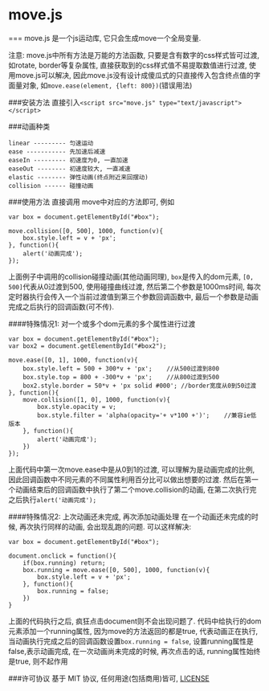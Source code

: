 # move.js
===
move.js 是一个js运动库, 它只会生成move一个全局变量. 

注意: move.js中所有方法是万能的方法函数, 只要是含有数字的css样式皆可过渡, 如rotate, border等复杂属性, 直接获取到的css样式值不易提取数值进行过渡, 使用move.js可以解决, 因此move.js没有设计成傻瓜式的只直接传入包含终点值的字面量对象, 如```move.ease(element, {left: 800})```(错误用法)

###安装方法
直接引入```<script src="move.js" type="text/javascript"></script>```

###动画种类
```
linear --------- 匀速运动
ease ----------- 先加速后减速
easeIn --------- 初速度为0, 一直加速
easeOut -------- 初速度较大, 一直减速
elastic -------- 弹性动画(终点附近来回摆动)
collision ------ 碰撞动画
```

###使用方法 
直接调用 move中对应的方法即可, 例如
```
var box = document.getElementById("#box");

move.collision([0, 500], 1000, function(v){
	box.style.left = v + 'px';
}, function(){
	alert('动画完成');
});
```
上面例子中调用的collision碰撞动画(其他动画同理), ```box```是传入的dom元素, ```[0, 500]```代表从0过渡到500, 使用碰撞曲线过渡, 然后第二个参数是1000ms时间, 每次定时器执行会传入一个当前过渡值到第三个参数回调函数中,
最后一个参数是动画完成之后执行的回调函数(可不传).

####特殊情况1: 对一个或多个dom元素的多个属性进行过渡
```
var box = document.getElementById("#box");
var box2 = document.getElementById("#box2");

move.ease([0, 1], 1000, function(v){
	box.style.left = 500 + 300*v + 'px';	//从500过渡到800
	box.style.top = 800 + -300*v + 'px';	//从800过渡到500
	box2.style.border = 50*v + 'px solid #000';	//border宽度从0到50过渡
}, function(){
	move.collision([1, 0], 1000, function(v){
		box.style.opacity = v;
		box.style.filter = 'alpha(opacity='+ v*100 +')';	//兼容ie低版本
	}, function(){
		alert('动画完成');
	})
});
```
上面代码中第一次move.ease中是从0到1的过渡, 可以理解为是动画完成的比例, 因此回调函数中不同元素的不同属性利用百分比可以做出想要的过渡. 然后在第一个动画结束后的回调函数中执行了第二个move.collision的动画, 在第二次执行完之后执行```alert('动画完成');```

####特殊情况2: 上次动画还未完成, 再次添加动画处理
在一个动画还未完成的时候, 再次执行同样的动画, 会出现乱跑的问题. 
可以这样解决:
```
var box = document.getElementById("#box");

document.onclick = function(){
	if(box.running) return;
	box.running = move.ease([0, 500], 1000, function(v){
		box.style.left = v + 'px';
	}, function(){
		box.running = false;
	})
}
```
上面的代码执行之后, 疯狂点击document则不会出现问题了.
代码中给执行的dom元素添加一个running属性, 因为move的方法返回的都是true, 代表动画正在执行, 当动画执行完成之后的回调函数设置```box.running = false```, 设置running属性是false,表示动画完成, 在一次动画尚未完成的时候, 再次点击的话, running属性始终是true, 则不起作用


###许可协议
基于 MIT 协议, 任何用途(包括商用)皆可, [LICENSE](https://github.com/flfwzgl/move.js/blob/master/LICENSE)
